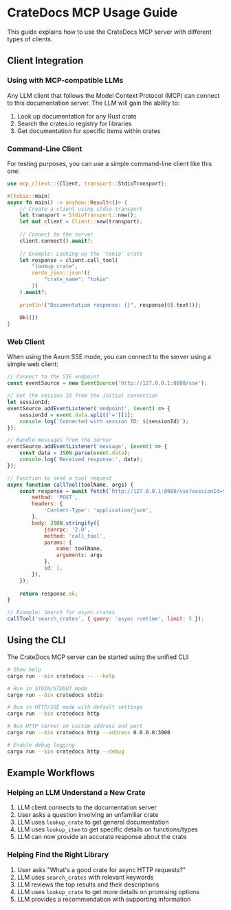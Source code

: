 # CrateDocs MCP Usage Guide

This guide explains how to use the CrateDocs MCP server with different types of clients.

## Client Integration

### Using with MCP-compatible LLMs

Any LLM client that follows the Model Context Protocol (MCP) can connect to this documentation server. The LLM will gain the ability to:

1. Look up documentation for any Rust crate
2. Search the crates.io registry for libraries
3. Get documentation for specific items within crates

### Command-Line Client

For testing purposes, you can use a simple command-line client like this one:

```rust
use mcp_client::{Client, transport::StdioTransport};

#[tokio::main]
async fn main() -> anyhow::Result<()> {
    // Create a client using stdio transport
    let transport = StdioTransport::new();
    let mut client = Client::new(transport);
    
    // Connect to the server
    client.connect().await?;
    
    // Example: Looking up the 'tokio' crate
    let response = client.call_tool(
        "lookup_crate", 
        serde_json::json!({
            "crate_name": "tokio"
        })
    ).await?;
    
    println!("Documentation response: {}", response[0].text());
    
    Ok(())
}
```

### Web Client

When using the Axum SSE mode, you can connect to the server using a simple web client:

```javascript
// Connect to the SSE endpoint
const eventSource = new EventSource('http://127.0.0.1:8080/sse');

// Get the session ID from the initial connection
let sessionId;
eventSource.addEventListener('endpoint', (event) => {
    sessionId = event.data.split('=')[1];
    console.log(`Connected with session ID: ${sessionId}`);
});

// Handle messages from the server
eventSource.addEventListener('message', (event) => {
    const data = JSON.parse(event.data);
    console.log('Received response:', data);
});

// Function to send a tool request
async function callTool(toolName, args) {
    const response = await fetch(`http://127.0.0.1:8080/sse?sessionId=${sessionId}`, {
        method: 'POST',
        headers: {
            'Content-Type': 'application/json',
        },
        body: JSON.stringify({
            jsonrpc: '2.0',
            method: 'call_tool',
            params: {
                name: toolName,
                arguments: args
            },
            id: 1,
        }),
    });
    
    return response.ok;
}

// Example: Search for async crates
callTool('search_crates', { query: 'async runtime', limit: 5 });
```

## Using the CLI

The CrateDocs MCP server can be started using the unified CLI:

```bash
# Show help
cargo run --bin cratedocs -- --help

# Run in STDIN/STDOUT mode
cargo run --bin cratedocs stdio

# Run in HTTP/SSE mode with default settings
cargo run --bin cratedocs http

# Run HTTP server on custom address and port
cargo run --bin cratedocs http --address 0.0.0.0:3000

# Enable debug logging
cargo run --bin cratedocs http --debug
```

## Example Workflows

### Helping an LLM Understand a New Crate

1. LLM client connects to the documentation server
2. User asks a question involving an unfamiliar crate
3. LLM uses `lookup_crate` to get general documentation
4. LLM uses `lookup_item` to get specific details on functions/types
5. LLM can now provide an accurate response about the crate

### Helping Find the Right Library

1. User asks "What's a good crate for async HTTP requests?"
2. LLM uses `search_crates` with relevant keywords
3. LLM reviews the top results and their descriptions
4. LLM uses `lookup_crate` to get more details on promising options
5. LLM provides a recommendation with supporting information